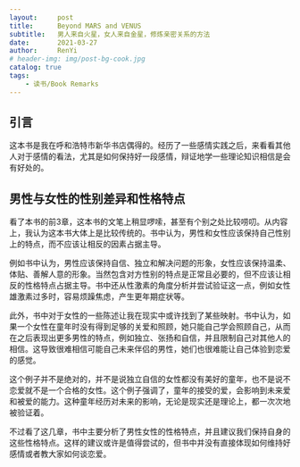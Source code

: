 ```yaml
---
layout:     post
title:      Beyond MARS and VENUS
subtitle:   男人来自火星，女人来自金星，修炼亲密关系的方法
date:       2021-03-27
author:     RenYi
# header-img: img/post-bg-cook.jpg
catalog: true
tags:
    - 读书/Book Remarks
---
```


## 引言

这本书是我在呼和浩特市新华书店偶得的。经历了一些感情实践之后，来看看其他人对于感情的看法，尤其是如何保持好一段感情，辩证地学一些理论知识相信是会有好处的。



## 男性与女性的性别差异和性格特点

看了本书的前3章，这本书的文笔上稍显啰嗦，甚至有个别之处比较唠叨。从内容上，我认为这本书大体上是比较传统的。书中认为，男性和女性应该保持自己性别上的特点，而不应该让相反的因素占据主导。

例如书中认为，男性应该保持自信、独立和解决问题的形象，女性应该保持温柔、体贴、善解人意的形象。当然包含对方性别的特点是正常且必要的，但不应该让相反的性格特点占据主导。书中还从性激素的角度分析并尝试验证这一点，例如女性雄激素过多时，容易烦躁焦虑，产生更年期症状等。

此外，书中对于女性的一些陈述让我在现实中或许找到了某些映射。书中认为，如果一个女性在童年时没有得到足够的关爱和照顾，她只能自己学会照顾自己，从而在之后表现出更多男性的特点，例如独立、张扬和自信，并且限制自己对其他人的相信。这导致很难相信可能自己未来伴侣的男性，她们也很难能让自己体验到恋爱的感觉。

这个例子并不是绝对的，并不是说独立自信的女性都没有美好的童年，也不是说不恋爱就不是一个合格的女性。这个例子强调了，童年的接受的爱，会影响到未来爱和被爱的能力。这种童年经历对未来的影响，无论是现实还是理论上，都一次次地被验证着。

不过看了这几章，书中主要分析了男性女性的性格特点，并且建议我们保持自身的这些性格特点。这样的建议或许是值得尝试的，但书中并没有直接体现如何维持好感情或者教大家如何谈恋爱。